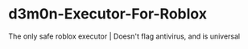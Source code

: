 # d3m0n-Executor-For-Roblox
The only safe roblox executor | Doesn't flag antivirus, and is universal
